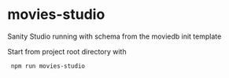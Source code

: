 # movies-studio

Sanity Studio running with schema from the moviedb init template

Start from project root directory with

     npm run movies-studio
